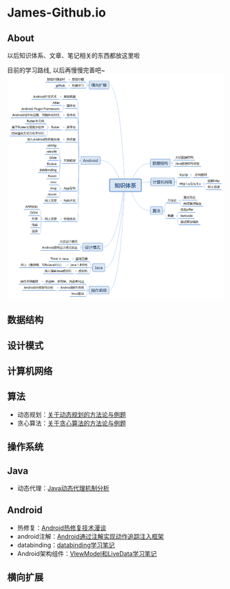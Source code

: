 # James-Github.io

## About
以后知识体系、文章、笔记相关的东西都放这里啦

目前的学习路线, 以后再慢慢完善吧~
![summary](img/summary.png)

## 数据结构

## 设计模式

## 计算机网络

## 算法
* 动态规划：[关于动态规划的方法论与例题](https://github.com/IaMJamesHuang/Github.io/blob/master/algorithm/%E5%8A%A8%E6%80%81%E8%A7%84%E5%88%92.md)
* 贪心算法：[关于贪心算法的方法论与例题](https://github.com/IaMJamesHuang/Github.io/blob/master/algorithm/%E8%B4%AA%E5%BF%83%E7%AE%97%E6%B3%95.md)
## 操作系统

## Java
* 动态代理：[Java动态代理机制分析](https://github.com/IaMJamesHuang/Github.io/blob/master/java/%E5%8A%A8%E6%80%81%E4%BB%A3%E7%90%86.md)

## Android
* 热修复：[Android热修复技术漫谈](https://github.com/IaMJamesHuang/Github.io/blob/master/android/%E7%83%AD%E4%BF%AE%E5%A4%8D.md)
* android注解：[Android通过注解实现动作追踪注入框架](https://github.com/IaMJamesHuang/Github.io/blob/master/android/%E6%B3%A8%E8%A7%A3.md)
* databinding：[databinding学习笔记](https://github.com/IaMJamesHuang/Github.io/blob/master/android/databinding.md)
* Android架构组件：[VIewModel和LiveData学习笔记](https://github.com/IaMJamesHuang/Github.io/blob/master/android/viewmodel.md)

## 横向扩展